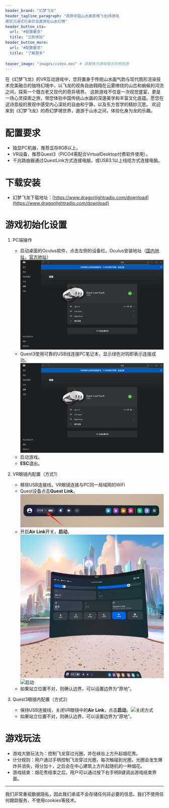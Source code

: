 ```yaml
---
header_brand: "幻梦飞龙"
header_tagline_paragraph: "首款中国山水画意境飞龙VR游戏
邀您沉浸式化身巨龙遨游在山水幻境"
header_button_cta:
  url: "#配置要求"
  title: "立即体验"
header_button_more:
  url: "#配置要求"
  title: "了解更多"

teaser_image: "images/video.mov" # 请替换为游戏相关的预告图
---
```



在《幻梦飞龙》的VR互动游戏中，您将置身于传统山水画气韵与现代图形渲染技术完美融合的独特幻境中，以飞龙的视角自由翱翔在云雾缭绕的山峦和蜿蜒的河流之间，探索一个既古老又现代的奇异境界。
这款游戏不仅是一次视觉盛宴，更是一场心灵探索之旅，带您体验中国传统山水画的深邃美学和丰富文化底蕴。愿您在这诗意般的景观中感受内心深处的自由和宁静，以及东方哲学的精妙沉思。
欢迎来到《幻梦飞龙》的奇幻梦境世界，遨游于山水之间，体验化身为龙的乐趣。

# 配置要求

- 独显PC机器，推荐显存8GB以上。
- VR设备，推荐Quest3（PICO4需配合VirtualDesktop付费软件使用）。
- 千兆路由器通过QuestLink方式连接电脑，或USB3.1以上线缆方式连接电脑。

# 下载安装

- 幻梦飞龙下载地址：[https://www.dragonlightradio.com/download](https://www.dragonlightradio.com/download)

# 游戏初始化设置

1. PC端操作
   - 启动桌面的Oculus软件，点击左侧的设备栏。Oculus安装地址（[国内地址](https://gitee.com/tornado245/dragon/raw/master/OculusSetup.exe)，[官方地址](https://www.oculus.com/download_app/?id=1582076955407037)）![](images/oculus1.png)
   - Quest3使用可靠的USB线连接PC笔记本，显示绿色对钩即表示连接成功。![](images/oculus_success.png)
   - 启动游戏。
   - **ESC**退出。

2. VR眼镜内配置（方式1）
   - 移除USB连接线，VR眼镜连接与PC同一局域网的WiFi
   - Quest设备点击**Quest Link**。![](images/oculus_2.png)
   - 开启**Air Link**开关，**启动**。![link](images/quest_link.png)![启动](images/quest_link2.jpg)
   - 如果站立位置不对，则确认边界，可以设置边界为“原地”。

3. Quest3眼镜内配置（方式2）
   - 保持USB连接线，关闭VR眼镜中的**Air Link**，点击**启动**。![关闭方式](images/quest_link_close.jpg)
   - 如果站立位置不对，则确认边界，可以设置边界为“原地”。

# 游戏玩法

- 游戏大致玩法为：控制飞龙穿过光圈，并在峡谷上方升起烟花秀。
- 计分规则：用户通过手柄控制飞龙穿过光圈，每次触碰到光圈，光圈会发生爆炸并消失，得分加十，之后会在中心建筑上方升起随机的一种烟花。
- 游戏结束：烟花秀结束之后，用户可以通过按下右手柄B键调出游戏结束界面。


---

 

我们非常重视数据隐私，因此我们承诺不会存储任何非必要的信息。我们不使用任何跟踪服务，不使用cookies等技术。
